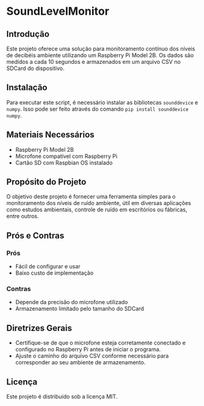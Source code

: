 # SoundLevelMonitor

## Introdução
Este projeto oferece uma solução para monitoramento contínuo dos níveis de decibéis ambiente utilizando um Raspberry Pi Model 2B. Os dados são medidos a cada 10 segundos e armazenados em um arquivo CSV no SDCard do dispositivo.

## Instalação
Para executar este script, é necessário instalar as bibliotecas `sounddevice` e `numpy`. Isso pode ser feito através do comando `pip install sounddevice numpy`.

## Materiais Necessários
- Raspberry Pi Model 2B
- Microfone compatível com Raspberry Pi
- Cartão SD com Raspbian OS instalado

## Propósito do Projeto
O objetivo deste projeto é fornecer uma ferramenta simples para o monitoramento dos níveis de ruído ambiente, útil em diversas aplicações como estudos ambientais, controle de ruído em escritórios ou fábricas, entre outros.

## Prós e Contras
### Prós
- Fácil de configurar e usar
- Baixo custo de implementação

### Contras
- Depende da precisão do microfone utilizado
- Armazenamento limitado pelo tamanho do SDCard

## Diretrizes Gerais
- Certifique-se de que o microfone esteja corretamente conectado e configurado no Raspberry Pi antes de iniciar o programa.
- Ajuste o caminho do arquivo CSV conforme necessário para corresponder ao seu ambiente de armazenamento.

## Licença
Este projeto é distribuído sob a licença MIT.
